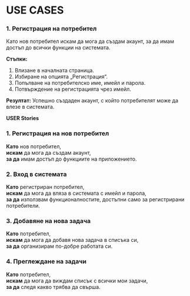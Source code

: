 # USE CASES

### 1. Регистрация на потребител
Като нов потребител искам да мога да създам акаунт, за да имам достъп до всички функции на системата.

**Стъпки:**
1. Влизане в началната страница.
2. Избиране на опцията „Регистрация“.
3. Попълване на потребителско име, имейл и парола.
4. Потвърждение на регистрацията чрез имейл.

**Резултат:**
Успешно създаден акаунт, с който потребителят може да влезе в системата.



**USER Stories**

### 1. Регистрация на нов потребител
**Като** нов потребител,  
**искам** да мога да създам акаунт,  
**за да** имам достъп до функциите на приложението.

### 2. Вход в системата
**Като** регистриран потребител,  
**искам** да мога да вляза в системата с имейл и парола,  
**за да** използвам функционалностите, достъпни само за регистрирани потребители.

### 3. Добавяне на нова задача
**Като** потребител,  
**искам** да мога да добавя нова задача в списъка си,  
**за да** организирам по-добре работата си.

### 4. Преглеждане на задачи
**Като** потребител,  
**искам** да мога да виждам списък с всички мои задачи,  
**за да** следя какво трябва да свърша.

